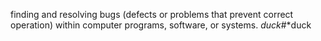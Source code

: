 finding and resolving bugs (defects or problems that prevent correct operation) within computer programs, software, or systems.
*duck*#*duck
